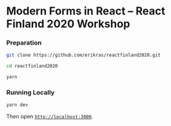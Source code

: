 # Modern Forms in React – React Finland 2020 Workshop

### Preparation

```bash
git clone https://github.com/erikras/reactfinland2020.git

cd reactfinland2020

yarn
```

### Running Locally

```bash
yarn dev
```

Then open [`http://localhost:3000`](http://localhost:3000).
